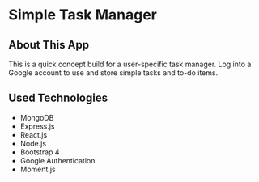 # Simple Task Manager

## About This App

This is a quick concept build for a user-specific task manager. Log into a Google account to use and store simple tasks and to-do items.

## Used Technologies

- MongoDB
- Express.js
- React.js
- Node.js
- Bootstrap 4
- Google Authentication
- Moment.js